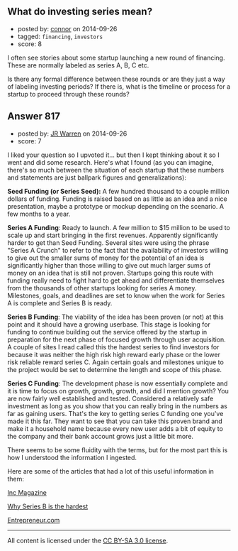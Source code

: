 ## What do investing series mean?

- posted by: [connor](https://stackexchange.com/users/392995/connor) on 2014-09-26
- tagged: `financing`, `investors`
- score: 8

I often see stories about some startup launching a new round of financing. These are normally labeled as series A, B, C etc. 

Is there any formal difference between these rounds or are they just a way of labeling investing periods? If there is, what is the timeline or process for a startup to proceed through these rounds?


## Answer 817

- posted by: [JR Warren](https://stackexchange.com/users/1866317/jr-warren) on 2014-09-26
- score: 7

<p>I liked your question so I upvoted it... but then I kept thinking about it so I went and did some research.  Here's what I found  (as you can imagine, there's so much between the situation of each startup that these numbers and statements are just ballpark figures and generalizations):</p>

<p><strong>Seed Funding (or Series Seed):</strong> A few hundred thousand to a couple million dollars of funding. Funding is raised based on as little as an idea and a nice presentation, maybe a prototype or mockup depending on the scenario. A few months to a year.</p>

<p><strong>Series A Funding</strong>: Ready to launch. A few million to $15 million to be used to scale up and start bringing in the first revenues. Apparently significantly harder to get than Seed Funding. Several sites were using the phrase "Series A Crunch" to refer to the fact that the availability of investors willing to give out the smaller sums of money for the potential of an idea is significantly higher than those willing to give out much larger sums of money on an idea that is still not proven.  Startups going this route with funding really need to fight hard to get ahead and differentiate themselves from the thousands of other startups looking for series A money. Milestones, goals, and deadlines are set to know when the work for Series A is complete and Series B is ready.</p>

<p><strong>Series B Funding</strong>:  The viability of the idea has been proven (or not) at this point and it should have a growing userbase. This stage is looking for funding to continue building out the service offered by the startup in preparation for the next phase of focused growth through user acquisition.  A couple of sites I read called this the hardest series to find investors for because it was neither the high risk high reward early phase or the lower risk reliable reward series C.  Again certain goals and milestones unique to the project would be set to determine the length and scope of this phase.</p>

<p><strong>Series C Funding</strong>: The development phase is now essentially complete and it is time to focus on growth, growth, growth, and did I mention growth? You are now fairly well established and tested. Considered a relatively safe investment as long as you show that you can really bring in the numbers as far as gaining users. That's the key to getting series C funding one you've made it this far. They want to see that you can take this proven brand and make it a household name because every new user adds a bit of equity to the company and their bank account grows just a little bit more.</p>

<p>There seems to be some fluidity with the terms, but for the most part this is how I understood the information I ingested.</p>

<p>Here are some of the articles that had a lot of this useful information in them:</p>

<p><a href="http://www.inc.com/magazine/201310/david-freedman/why-the-series-a-crunch-might-be-good.html">Inc Magazine</a></p>

<p><a href="http://freddestin.com/2014/03/raising-series-hardest.html">Why Series B is the hardest</a></p>

<p><a href="http://www.entrepreneur.com/article/42336">Entrepreneur.com</a></p>




---

All content is licensed under the [CC BY-SA 3.0 license](https://creativecommons.org/licenses/by-sa/3.0/).
